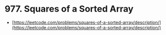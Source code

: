 # 977. Squares of a Sorted Array

- [https://leetcode.com/problems/squares-of-a-sorted-array/description/](https://leetcode.com/problems/squares-of-a-sorted-array/description/)

